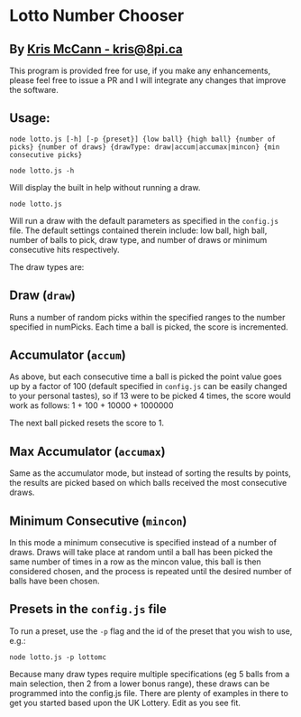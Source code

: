 # Lotto Number Chooser

## By [Kris McCann - kris@8pi.ca](mailto:kris@8pi.ca)

This program is provided free for use, if you make any enhancements, please feel free to issue a PR and I will integrate any changes that improve the software.
## Usage:
```
node lotto.js [-h] [-p {preset}] {low ball} {high ball} {number of picks} {number of draws} {drawType: draw|accum|accumax|mincon} {min consecutive picks}
```

```
node lotto.js -h
```
Will display the built in help without running a draw.

```
node lotto.js
```
Will run a draw with the default parameters as specified in the ```config.js``` file. The default settings contained therein include: low ball, high ball, number of balls to pick, draw type, and number of draws or minimum consecutive hits respectively.

The draw types are:

## Draw (```draw```)
Runs a number of random picks within the specified ranges to the number specified in numPicks. Each time a ball is picked, the score is incremented.

## Accumulator (```accum```)
As above, but each consecutive time a ball is picked the point value goes up by a factor of 100 (default specified in ```config.js``` can be easily changed to your personal tastes), so if 13 were to be picked 4 times, the score would work as follows:
1 + 100 + 10000 + 1000000

The next ball picked resets the score to 1.

## Max Accumulator (```accumax```)
Same as the accumulator mode, but instead of sorting the results by points, the results are picked based on which balls received the most consecutive draws.

## Minimum Consecutive (```mincon```)
In this mode a minimum consecutive is specified instead of a number of draws. Draws will take place at random until a ball has been picked the same number of times in a row as the mincon value, this ball is then considered chosen, and the process is repeated until the desired number of balls have been chosen.

## Presets in the ```config.js``` file
To run a preset, use the ```-p``` flag and the id of the preset that you wish to use, e.g.:
```
node lotto.js -p lottomc
```
Because many draw types require multiple specifications (eg 5 balls from a main selection, then 2 from a lower bonus range), these draws can be programmed into the config.js file. There are plenty of examples in there to get you started based upon the UK Lottery. Edit as you see fit.
